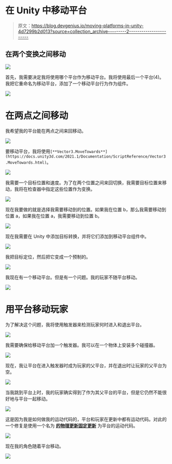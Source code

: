 # 在 Unity 中移动平台

> 原文：<https://blog.devgenius.io/moving-platforms-in-unity-4d7299b2d013?source=collection_archive---------2----------------------->

## 在两个变换之间移动

![](img/ed2cd8491f737307b5595e4c161656d8.png)

首先，我需要决定我将使用哪个平台作为移动平台。我将使用最后一个平台(4)。我把它重命名为移动平台，添加了一个移动平台行为作为组件。

![](img/4e01019c3b0849d64bc823816864b580.png)

# 在两点之间移动

我希望我的平台能在两点之间来回移动。

![](img/6255f970a1cd8b7595778ed064aa664e.png)

要移动平台，我将使用`[**Vector3.MoveTowards**](https://docs.unity3d.com/2021.1/Documentation/ScriptReference/Vector3.MoveTowards.html)`。

![](img/b7aee284b54602358a0596e8d13df7d4.png)

我需要一个目标位置和速度。为了在两个位置之间来回切换，我需要目标位置来移动，我将在检查器中指定这些位置作为变换。

![](img/7095cf01af0677cc0c35cbab8534b3e6.png)

现在我要做的就是选择我需要移动到的位置。如果我在位置 b，那么我需要移动到位置 a，如果我在位置 a，我需要移动到位置 b。

![](img/c37e08a66ce9e6f116a2a4ab62fbb105.png)

现在我需要在 Unity 中添加目标转换，并将它们添加到移动平台组件中。

![](img/cb30cce4687b83d351f9125fe6d3155c.png)

我把目标定位，然后把它变成一个预制的。

![](img/8675c038f22274f92e9884376959bc65.png)

我现在有一个移动平台。但是有一个问题。我的玩家不随平台移动。

![](img/fe1b5e12ea1c88cd96e3bdd88462b9f3.png)

# 用平台移动玩家

为了解决这个问题，我将使用触发器来检测玩家何时进入和退出平台。

![](img/540019ffbf3c1070c0160dd836ef3a77.png)

我需要确保给移动平台加一个触发器。我可以在一个物体上安装多个碰撞器。

![](img/d3c29adbfac4dcf8565e3fbe8730be8e.png)

现在，我让平台在进入触发器时成为玩家的父平台，并在退出时让玩家的父平台为空。

![](img/5e8babea65f4daf09fc1e07f96509bd2.png)

当我跳到平台上时，我的玩家确实得到了作为其父平台的平台，但是它仍然不能很好地与平台一起移动。

![](img/acf9555250549478c2e9341bd31c4aff.png)

这是因为我是如何做我的运动代码的，平台和玩家在更新中都有运动代码。对此的一个修复是使用一个名为 [**的物理更新固定更新**](https://docs.unity3d.com/2021.1/Documentation/ScriptReference/MonoBehaviour.FixedUpdate.html) 为平台的运动代码。

![](img/f5d04b555df7b2ab7bfa7284849146e4.png)

现在我的角色随着平台移动。

![](img/aae3196161a1776a4df5375bf5cdbb3b.png)